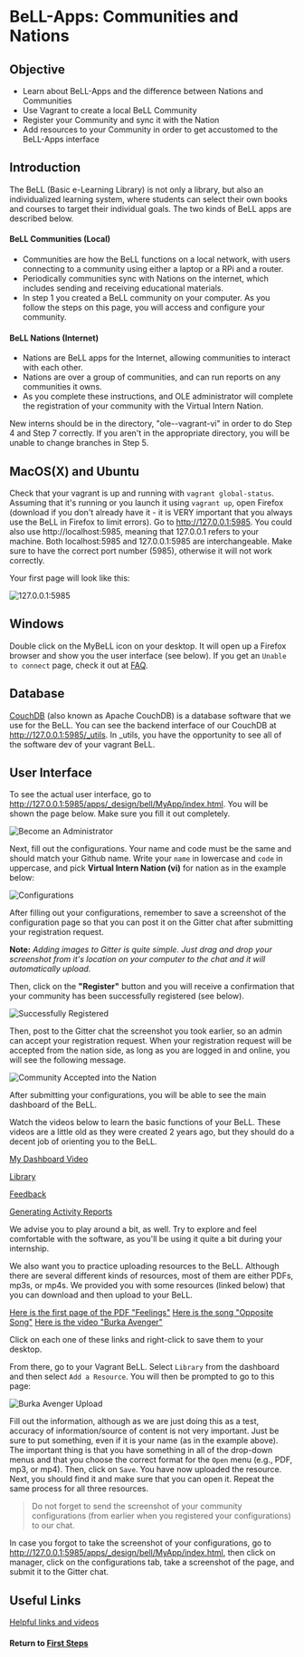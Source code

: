 # BeLL-Apps: Communities and Nations
## Objective
* Learn about BeLL-Apps and the difference between Nations and Communities
* Use Vagrant to create a local BeLL Community
* Register your Community and sync it with the Nation
* Add resources to your Community in order to get accustomed to the BeLL-Apps interface

## Introduction
The BeLL (Basic e-Learning Library) is not only a library, but also an individualized learning system, where students can select their own books and courses to target their individual goals. The two kinds of BeLL apps are described below.

#### BeLL Communities (Local)

* Communities are how the BeLL functions on a local network, with users connecting to a community using either a laptop or a RPi and a router.
* Periodically communities sync with Nations on the internet, which includes sending and receiving educational materials.
* In step 1 you created a BeLL community on your computer. As you follow the steps on this page, you will access and configure your community.

#### BeLL Nations (Internet)

* Nations are BeLL apps for the Internet, allowing communities to interact with each other.
* Nations are over a group of communities, and can run reports on any communities it owns.
* As you complete these instructions, and OLE administrator will complete the registration of your community with the Virtual Intern Nation.

New interns should be in the directory, "ole--vagrant-vi" in order to do Step 4 and Step 7 correctly.
If you aren't in the appropriate directory, you will be unable to change branches in Step 5.

## MacOS(X) and Ubuntu
Check that your vagrant is up and running with `vagrant global-status`. Assuming that it's running or you launch it using `vagrant up`, open Firefox (download if you don't already have it - it is VERY important that you always use the BeLL in Firefox to limit errors). Go to http://127.0.0.1:5985. You could also use http://localhost:5985, meaning that 127.0.0.1 refers to your machine. Both localhost:5985 and 127.0.0.1:5985 are interchangeable. Make sure to have the correct port number (5985), otherwise it will not work correctly.

Your first page will look like this:

![127.0.0.1:5985](uploads/images/127.0.0.1-5985.png)

## Windows
Double click on the MyBeLL icon on your desktop. It will open up a Firefox browser and show you the user interface (see below).  If you get an `Unable to connect` page, check it out at [FAQ](faq.md#Technical_Issues_and_Questions).

## Database
[CouchDB](https://en.wikipedia.org/wiki/CouchDB) (also known as Apache CouchDB) is a database software that we use for the BeLL. You can see the backend interface of our CouchDB at http://127.0.0.1:5985/_utils. In _utils, you have the opportunity to see all of the software dev of your vagrant BeLL.

## User Interface
To see the actual user interface, go to http://127.0.0.1:5985/apps/_design/bell/MyApp/index.html.
You will be shown the page below. Make sure you fill it out completely.

![Become an Administrator](uploads/images/become_admin.png)

Next, fill out the configurations. Your name and code must be the same and should match your Github name. Write your `name` in lowercase and `code` in uppercase, and pick **Virtual Intern Nation (vi)** for nation as in the example below:

![Configurations](uploads/images/configuration.png)


After filling out your configurations, remember to save a screenshot of the configuration page so that you can post it on the Gitter chat after submitting your registration request.

**Note:** *Adding images to Gitter is quite simple. Just drag and drop your screenshot from it's location on your computer to the chat and it will automatically upload.*

Then, click on the **"Register"** button and you will receive a confirmation that your community has been successfully registered (see below).

![Successfully Registered](uploads/images/success.png)

Then, post to the Gitter chat the screenshot you took earlier, so an admin can accept your registration request.
When your registration request will be accepted from the nation side, as long as you are logged in and online, you will see the following message.

![Community Accepted into the Nation](uploads/images/registration_accepted.png)  

After submitting your configurations, you will be able to see the main dashboard of the BeLL.

Watch the videos below to learn the basic functions of your BeLL. These videos are a little old as they were created 2 years ago, but they should do a decent job of orienting you to the BeLL.   

[My Dashboard Video](uploads/movies/mydashboard.mp4)

[Library](uploads/movies/library.mp4)

[Feedback](uploads/movies/feedback.mp4)

[Generating Activity Reports](uploads/movies/generatingactivityreports.mp4)

We advise you to play around a bit, as well. Try to explore and feel comfortable with the software, as you'll be using it quite a bit during your internship.

We also want you to practice uploading resources to the BeLL. Although there are several different kinds of resources, most of them are either PDFs, mp3s, or mp4s. We provided you with some resources (linked below) that you can download and then upload to your BeLL.

[Here is the first page of the PDF "Feelings"](uploads/pdf/feelings.pdf)
[Here is the song "Opposite Song"](uploads/music/oppositesong.mp3)
[Here is the video "Burka Avenger"](uploads/movies/burkaavenger.mp4)

Click on each one of these links and right-click to save them to your desktop.

From there, go to your Vagrant BeLL. Select `Library` from the dashboard and then select `Add a Resource`. You will then be prompted to go to this page:

![Burka Avenger Upload](uploads/images/addresourcenew.JPG)

Fill out the information, although as we are just doing this as a test, accuracy of information/source of content is not very important. Just be sure to put something, even if it is your name (as in the example above). The important thing is that you have something in all of the drop-down menus and that you choose the correct format for the `Open` menu (e.g., PDF, mp3, or mp4). Then, click on `Save`. You have now uploaded the resource. Next, you should find it and make sure that you can open it. Repeat the same process for all three resources.

>Do not forget to send the screenshot of your community configurations (from earlier when you registered your configurations) to our chat.

In case you forgot to take the screenshot of your configurations, go to http://127.0.0.1:5985/apps/_design/bell/MyApp/index.html, then click on manager, click on the configurations tab, take a screenshot of the page, and submit it to the Gitter chat.

## Useful Links

[Helpful links and videos](faq.md#Helpful_Links)

#### Return to [First Steps](firststeps.md)
